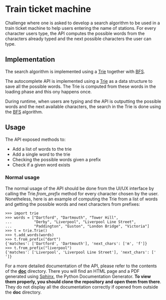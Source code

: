 # Train ticket machine

Challenge where one is asked to develop a search algorithm to be used
in a train ticket machine to help users entering the name of stations.
For every character users type, the API computes the possible words
from the characters already typed and the next possible characters
the user can type.

## Implementation

The search algorithm is implemented using a [Trie](https://en.wikipedia.org/wiki/Trie)
together with [BFS](https://en.wikipedia.org/wiki/Breadth-first_search).

The autocomplete API is implemented using a [Trie](https://en.wikipedia.org/wiki/Trie>) as a data structure to save all the possible words. The Trie is computed from these words in the loading phase and this ony happens once.

During runtime, when users are typing and the API is outputting the possible words and the next available characters, the search in the Trie is done using the [BFS](https://en.wikipedia.org/wiki/Breadth-first_search>) algorithm.

## Usage

The API exposed methods to:
* Add a list of words to the trie
* Add a single word to the trie
* Checking the possible words given a prefix
* Check if a given word exists

### Normal usage

The normal usage of the API should be done from the UI/UX interface by calling the Trie.*from_prefix* method for every character chosen by the user. Nonetheless, here is an example of computing the Trie from a list of words and getting the possible words and next characters from prefixes:

```
>>> import trie
>>> words = ["Dartford", "Dartmouth", "Tower Hill",
...          "Derby", "Liverpool", "Liverpool Line Street",
...          "Paddington", "Euston", "London Bridge", "Victoria"]
>>> t = trie.Trie()
>>> t.add_words(words)
>>> t.from_prefix("dart")
{'matches': ['Dartford', 'Dartmouth'], 'next_chars': ['m', 'f']}
>>> t.from_prefix("liverpool")
{'matches': ['Liverpool', 'Liverpool Line Street'], 'next_chars': [' ']}
```

For a more detailed documentation of the API, please refer to the contents of the [**doc**](https://github.com/DioPires/train_ticket_machine/tree/master/doc) directory. There you will find an HTML page and a PDF generated using [Sphinx](http://www.sphinx-doc.org/en/stable/), the Python Documentation Generator. **To view them properly, you should clone the repository and open them from there**. They do not display all the documentation correctly if opened from outside the **doc** directory.
